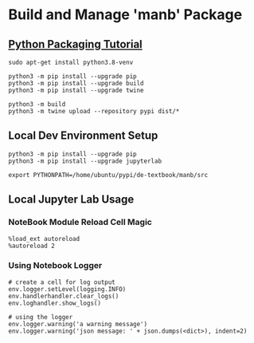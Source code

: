 # Build and Manage 'manb' Package

## [Python Packaging Tutorial](https://packaging.python.org/en/latest/tutorials/packaging-projects/)

```
sudo apt-get install python3.8-venv

python3 -m pip install --upgrade pip
python3 -m pip install --upgrade build
python3 -m pip install --upgrade twine

python3 -m build
python3 -m twine upload --repository pypi dist/*

```

## Local Dev Environment Setup
```
python3 -m pip install --upgrade pip
python3 -m pip install --upgrade jupyterlab
```
```
export PYTHONPATH=/home/ubuntu/pypi/de-textbook/manb/src
```

## Local Jupyter Lab Usage
### NoteBook Module Reload Cell Magic
```
%load_ext autoreload
%autoreload 2
```

### Using Notebook Logger
```
# create a cell for log output
env.logger.setLevel(logging.INFO)
env.handlerhandler.clear_logs()
env.loghandler.show_logs()
```

```
# using the logger
env.logger.warning('a warning message')
env.logger.warning('json message: ' + json.dumps(<dict>), indent=2)
```